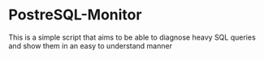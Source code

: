 # PostreSQL-Monitor
This is a simple script that aims to be able to diagnose heavy SQL queries and show them in an easy to understand manner 
